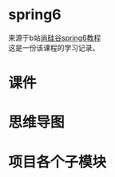 # spring6
来源于b站[尚硅谷spring6教程](https://www.bilibili.com/video/BV1kR4y1b7Qc/ "尚硅谷2023新版Spring")   
这是一份该课程的学习记录。
# 课件
# 思维导图
# 项目各个子模块

